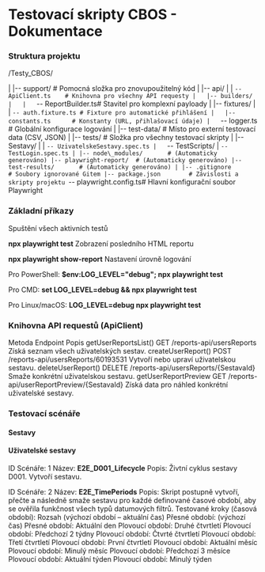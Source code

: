 # Testovací skripty CBOS - Dokumentace

### Struktura projektu

/Testy\_CBOS/

|
|-- support/            # Pomocná složka pro znovupoužitelný kód
|   |-- api/
|   |   `-- ApiClient.ts    # Knihovna pro všechny API requesty
|   |-- builders/
|   |   `-- ReportBuilder.ts# Stavitel pro komplexní payloady
|   |-- fixtures/
|   |   `-- auth.fixture.ts # Fixture pro automatické přihlášení
|   |-- constants.ts      # Konstanty (URL, přihlašovací údaje)
|   `-- logger.ts         # Globální konfigurace logování
|
|-- test-data/          # Místo pro externí testovací data (CSV, JSON)
|
|-- tests/              # Složka pro všechny testovací skripty
|   |-- Sestavy/
|   |   `-- UzivatelskeSestavy.spec.ts
|   `-- TestScripts/
|       `-- TestLogin.spec.ts
|
|-- node\_modules/       # (Automaticky generováno)
|-- playwright-report/  # (Automaticky generováno)
|-- test-results/       # (Automaticky generováno)
|
|-- .gitignore          # Soubory ignorované Gitem
|-- package.json        # Závislosti a skripty projektu
`-- playwright.config.ts# Hlavní konfigurační soubor Playwright

### Základní příkazy
Spuštění všech aktivních testů

**npx playwright test**
Zobrazení posledního HTML reportu

**npx playwright show-report**
Nastavení úrovně logování

Pro PowerShell:
**$env:LOG\_LEVEL="debug"; npx playwright test**

Pro CMD:
**set LOG\_LEVEL=debug \&\& npx playwright test**

Pro Linux/macOS:
**LOG\_LEVEL=debug npx playwright test**
### Knihovna API requestů (ApiClient)

Metoda
Endpoint
Popis
getUserReportsList() GET /reports-api/usersReports Získá seznam všech uživatelských sestav.
createUserReport() POST /reports-api/usersReports/60193531 Vytvoří nebo upraví uživatelskou sestavu.
deleteUserReport() DELETE /reports-api/usersReports/{SestavaId} Smaže konkrétní uživatelskou sestavu.
getUserReportPreview GET /reports-api/userReportPreview/{SestavaId}  Získá data pro náhled konkrétní uživatelské sestavy.

### Testovací scénáře
#### Sestavy
#### Uživatelské sestavy

ID Scénáře: 1
Název: **E2E_D001_Lifecycle**
Popis: Živtní cyklus sestavy D001. Vytvoří sestavu.

ID Scénáře: 2
Název: **E2E_TimePeriods**
Popis: Skript postupně vytvoří, přečte a následně smaže sestavu pro každé definované časové období, aby se ověřila funkčnost všech typů datumových filtrů.
Testované kroky (časová období):
Rozsah (výchozí období – aktuální čas)
Přesné období: (výchozí čas)
Přesné období: Aktuální den
Plovoucí období: Druhé čtvrtletí
Plovoucí období: Předchozí 2 týdny
Plovoucí období: Čtvrté čtvrtletí
Plovoucí období: Třetí čtvrtletí
Plovoucí období: První čtvrtletí
Plovoucí období: Aktuální měsíc
Plovoucí období: Minulý měsíc
Plovoucí období: Předchozí 3 měsíce
Plovoucí období: Aktuální týden
Plovoucí období: Minulý týden

